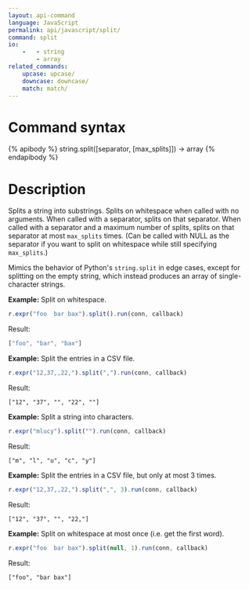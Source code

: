 ```yaml
---
layout: api-command
language: JavaScript
permalink: api/javascript/split/
command: split
io:
    -   - string
        - array
related_commands:
    upcase: upcase/
    downcase: downcase/
    match: match/
---
```


# Command syntax #

{% apibody %}
string.split([separator, [max_splits]]) &rarr; array
{% endapibody %}

# Description #

Splits a string into substrings.  Splits on whitespace when called
with no arguments.  When called with a separator, splits on that
separator.  When called with a separator and a maximum number of
splits, splits on that separator at most `max_splits` times.  (Can be
called with NULL as the separator if you want to split on whitespace
while still specifying `max_splits`.)

Mimics the behavior of Python's `string.split` in edge cases, except
for splitting on the empty string, which instead produces an array of
single-character strings.

__Example:__ Split on whitespace.

```js
r.expr("foo  bar bax").split().run(conn, callback)
```

Result:

```js
["foo", "bar", "bax"]
```

__Example:__ Split the entries in a CSV file.

```js
r.expr("12,37,,22,").split(",").run(conn, callback)
```

Result:

```
["12", "37", "", "22", ""]
```

__Example:__ Split a string into characters.

```js
r.expr("mlucy").split("").run(conn, callback)
```

Result:

```
["m", "l", "u", "c", "y"]
```

__Example:__ Split the entries in a CSV file, but only at most 3
times.

```js
r.expr("12,37,,22,").split(",", 3).run(conn, callback)
```

Result:

```
["12", "37", "", "22,"]
```

__Example:__ Split on whitespace at most once (i.e. get the first word).

```js
r.expr("foo  bar bax").split(null, 1).run(conn, callback)
```

Result:

```
["foo", "bar bax"]
```
